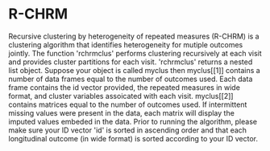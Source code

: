 # R-CHRM
Recursive clustering by heterogeneity of repeated measures (R-CHRM) is a clustering algorithm that identifies heterogeneity for mutiple outcomes jointly. The function 'rchrmclus' performs clustering recursively at each visit and provides cluster partitions for each visit. 'rchrmclus' returns a nested list object. Suppose your object is called myclus then myclus[[1]] contains a number of data frames equal to the number of outcomes used. Each data frame contains the id vector provided, the repeated measures in wide format, and cluster variables assoicated with each visit. myclus[[2]] contains matrices equal to the number of outcomes used. If intermittent missing values were present in the data, each matrix will display the imputed values embeded in the data. Prior to running the algorithm, please make sure your ID vector 'id' is sorted in ascending order and that each longitudinal outcome (in wide format) is sorted according to your ID vector. 

